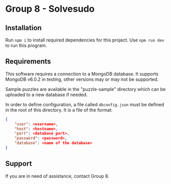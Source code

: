 # Group 8 - Solvesudo

## Installation
Run `npm i` to install required dependencies for this project.
Use `npm run dev` to run this program.

## Requirements
This software requires a connection to a MongoDB database. It supports MongoDB v6.0.2 in testing, other versions may or may not be supported.

Sample puzzles are available in the "puzzle-sample" directory which can be uploaded to a new database if needed.

In order to define configuration, a file called `dbconfig.json` must be defined in the root of this directory. It is a file of the format:

```json
{
    "user": <username>,
    "host": <hostname>,
    "port": <database port>,
    "password": <password>,
    "database": <name of the database>
}
```

## Support
If you are in need of assistance, contact Group 8.